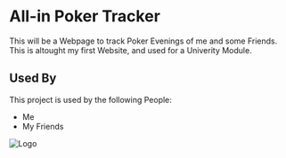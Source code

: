 
# All-in Poker Tracker

This will be a Webpage to track Poker Evenings of me and some Friends. This is altought my first Website, and used for a Univerity Module.

## Used By

This project is used by the following People:

- Me
- My Friends

![Logo]([https://github.com/SebastianLuccaTernes/All-In-Tracker/blob/main/images/All-In-Logo.jpeg](https://github.com/SebastianLuccaTernes/All-In-Tracker/blob/main/public/images/All-In-Logo.jpeg))
